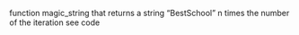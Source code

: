 function magic_string that returns a string “BestSchool” n times the number of the iteration see code
